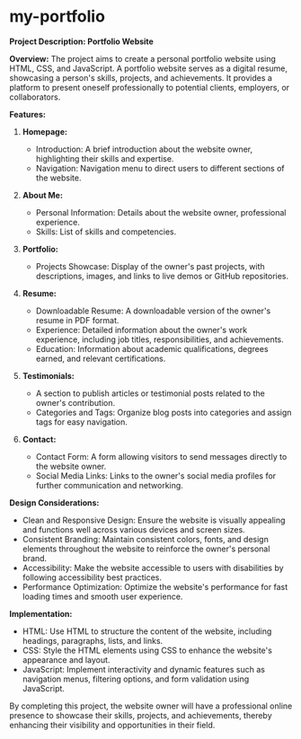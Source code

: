 # my-portfolio

**Project Description: Portfolio Website**

**Overview:**
The project aims to create a personal portfolio website using HTML, CSS, and JavaScript. A portfolio website serves as a digital resume, showcasing a person's skills, projects, and achievements. It provides a platform to present oneself professionally to potential clients, employers, or collaborators.

**Features:**

1. **Homepage:**

   - Introduction: A brief introduction about the website owner, highlighting their skills and expertise.
   - Navigation: Navigation menu to direct users to different sections of the website.

2. **About Me:**

   - Personal Information: Details about the website owner, professional experience.
   - Skills: List of skills and competencies.

3. **Portfolio:**

   - Projects Showcase: Display of the owner's past projects, with descriptions, images, and links to live demos or GitHub repositories.

4. **Resume:**

   - Downloadable Resume: A downloadable version of the owner's resume in PDF format.
   - Experience: Detailed information about the owner's work experience, including job titles, responsibilities, and achievements.
   - Education: Information about academic qualifications, degrees earned, and relevant certifications.

5. **Testimonials:**

   - A section to publish articles or testimonial posts related to the owner's contribution.
   - Categories and Tags: Organize blog posts into categories and assign tags for easy navigation.

6. **Contact:**
   - Contact Form: A form allowing visitors to send messages directly to the website owner.
   - Social Media Links: Links to the owner's social media profiles for further communication and networking.

**Design Considerations:**

- Clean and Responsive Design: Ensure the website is visually appealing and functions well across various devices and screen sizes.
- Consistent Branding: Maintain consistent colors, fonts, and design elements throughout the website to reinforce the owner's personal brand.
- Accessibility: Make the website accessible to users with disabilities by following accessibility best practices.
- Performance Optimization: Optimize the website's performance for fast loading times and smooth user experience.

**Implementation:**

- HTML: Use HTML to structure the content of the website, including headings, paragraphs, lists, and links.
- CSS: Style the HTML elements using CSS to enhance the website's appearance and layout.
- JavaScript: Implement interactivity and dynamic features such as navigation menus, filtering options, and form validation using JavaScript.

By completing this project, the website owner will have a professional online presence to showcase their skills, projects, and achievements, thereby enhancing their visibility and opportunities in their field.
